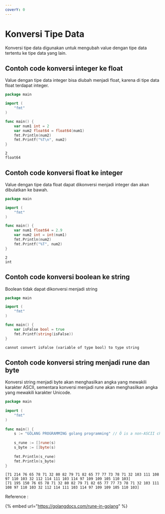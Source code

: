 ```yaml
---
coverY: 0
---
```


# Konversi Tipe Data

Konversi tipe data digunakan untuk mengubah value dengan tipe data tertentu ke tipe data yang lain.

## Contoh code konversi integer ke float

Value dengan tipe data integer bisa diubah menjadi float, karena di tipe data float terdapat integer.

```go
package main

import (
	"fmt"
)

func main() {
	var num1 int = 2
	var num2 float64 = float64(num1)
	fmt.Println(num2)
	fmt.Printf("%T\n", num2)
}
```

```
2
float64
```

## Contoh code konversi float ke integer

Value dengan tipe data float dapat dikonversi menjadi integer dan akan dibulatkan ke bawah.

```go
package main

import (
	"fmt"
)

func main() {
	var num1 float64 = 2.9
	var num2 int = int(num1)
	fmt.Println(num2)
	fmt.Printf("%T", num2)
}
```

```
2
int
```

## Contoh code konversi boolean ke string

Boolean tidak dapat dikonversi menjadi string

```go
package main

import (
	"fmt"
)

func main() {
	var isFalse bool = true
	fmt.Printf(string(isFalse))
}
```

```
cannot convert isFalse (variable of type bool) to type string
```

## Contoh code konversi string menjadi rune dan byte

Konversi string menjadi byte akan menghasilkan angka yang mewakili karakter ASCII, sementara konversi menjadi rune akan menghasilkan angka yang mewakili karakter Unicode.

```go
package main
 
import (
    "fmt"
)
 
func main() {
    s := "GÖLANG PROGRAMMING golang programming" // Ö is a non-ASCII character 
 
    s_rune := []rune(s)
    s_byte := []byte(s)
     
    fmt.Println(s_rune)
    fmt.Println(s_byte)
}
```

```
[71 214 76 65 78 71 32 80 82 79 71 82 65 77 77 73 78 71 32 103 111 108 97 110 103 32 112 114 111 103 114 97 109 109 105 110 103]
[71 195 150 76 65 78 71 32 80 82 79 71 82 65 77 77 73 78 71 32 103 111 108 97 110 103 32 112 114 111 103 114 97 109 109 105 110 103]
```

Reference :

{% embed url="https://golangdocs.com/rune-in-golang" %}
